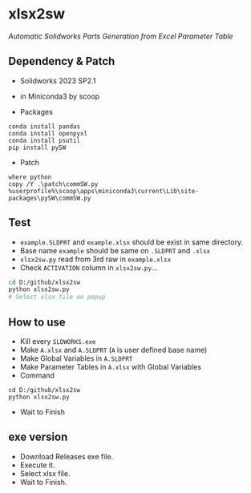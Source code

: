 # xlsx2sw

_Automatic Solidworks Parts Generation from Excel Parameter Table_

## Dependency & Patch

* Solidworks 2023 SP2.1
* in Miniconda3 by scoop

* Packages
```
conda install pandas
conda install openpyxl
conda install psutil
pip install pySW
```

* Patch
```
where python
copy /Y .\patch\commSW.py %userprofile%\scoop\apps\miniconda3\current\Lib\site-packages\pySW\commSW.py
```

## Test

*  `example.SLDPRT` and `example.xlsx` should be exist in same directory.
* Base name `example` should be same on `.SLDPRT` and `.xlsx`
* `xlsx2sw.py` read from 3rd raw in `example.xlsx`
* Check `ACTIVATION` column in `xlsx2sw.py`...

```bash
cd D:/github/xlsx2sw
python xlsx2sw.py
# Select xlsx file on popup
```

## How to use

* Kill every `SLDWORKS.exe`
* Make `A.xlsx` and `A.SLDPRT` (`A` is user defined base name)
* Make Global Variables in `A.SLDPRT`
* Make Parameter Tables in `A.xlsx` with Global Variables
* Command

```
cd D:/github/xlsx2sw
python xlsx2sw.py
```

* Wait to Finish


## exe version

* Download Releases exe file.
* Execute it.
* Select xlsx file.
* Wait to Finish.
